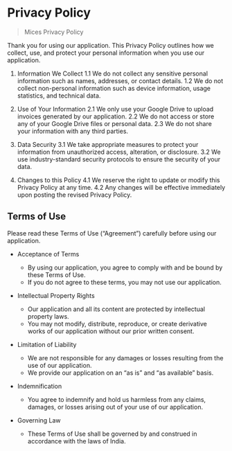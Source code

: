 # Privacy Policy

> Mices Privacy Policy

Thank you for using our application. This Privacy Policy outlines how we collect, use, and protect your personal information when you use our application.

1. Information We Collect
   1.1 We do not collect any sensitive personal information such as names, addresses, or contact details.
   1.2 We do not collect non-personal information such as device information, usage statistics, and technical data.

2. Use of Your Information
   2.1 We only use your Google Drive to upload invoices generated by our application.
   2.2 We do not access or store any of your Google Drive files or personal data.
   2.3 We do not share your information with any third parties.

3. Data Security
   3.1 We take appropriate measures to protect your information from unauthorized access, alteration, or disclosure.
   3.2 We use industry-standard security protocols to ensure the security of your data.

4. Changes to this Policy
   4.1 We reserve the right to update or modify this Privacy Policy at any time.
   4.2 Any changes will be effective immediately upon posting the revised Privacy Policy.

## Terms of Use

Please read these Terms of Use (“Agreement”) carefully before using our application.

- Acceptance of Terms

  - By using our application, you agree to comply with and be bound by these Terms of Use.
  - If you do not agree to these terms, you may not use our application.

- Intellectual Property Rights

  - Our application and all its content are protected by intellectual property laws.
  - You may not modify, distribute, reproduce, or create derivative works of our application without our prior written consent.

- Limitation of Liability

  - We are not responsible for any damages or losses resulting from the use of our application.
  - We provide our application on an “as is” and “as available” basis.

- Indemnification

  - You agree to indemnify and hold us harmless from any claims, damages, or losses arising out of your use of our application.

- Governing Law
  - These Terms of Use shall be governed by and construed in accordance with the laws of India.
